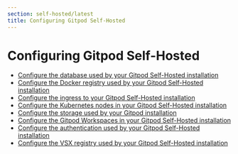 ```yaml
---
section: self-hosted/latest
title: Configuring Gitpod Self-Hosted
---
```


<script context="module">
  export const prerender = true;
</script>

# Configuring Gitpod Self-Hosted

- [Configure the database used by your Gitpod Self-Hosted installation](./configuration/database)
- [Configure the Docker registry used by your Gitpod Self-Hosted installation](./configuration/docker-registry)
- [Configure the ingress to your Gitpod Self-Hosted installation](./configuration/ingress)
- [Configure the Kubernetes nodes in your Gitpod Self-Hosted installation](./configuration/nodes)
- [Configure the storage used by your Gitpod installation](./configuration/storage)
- [Configure the Gitpod Workspaces in your Gitpod Self-Hosted installation](./configuration/workspaces)
- [Configure the authentication used by your Gitpod Self-Hosted installation](./configuration/authentication)
- [Configure the VSX registry used by your Gitpod Self-Hosted installation](./configuration/vsx-registry)
